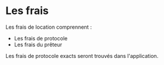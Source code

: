 # Les frais

Les frais de location comprennent :

* Les frais de protocole
* Les frais du prêteur

Les frais de protocole exacts seront trouvés dans l'application.

